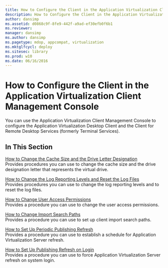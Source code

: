 ```yaml
---
title: How to Configure the Client in the Application Virtualization Client Management Console
description: How to Configure the Client in the Application Virtualization Client Management Console
author: dansimp
ms.assetid: d0868c9f-8fe9-442f-a9ad-ef30efb0f6b1
ms.reviewer: 
manager: dansimp
ms.author: dansimp
ms.pagetype: mdop, appcompat, virtualization
ms.mktglfcycl: deploy
ms.sitesec: library
ms.prod: w10
ms.date: 06/16/2016
---
```



# How to Configure the Client in the Application Virtualization Client Management Console


You can use the Application Virtualization Client Management Console to configure the Application Virtualization Desktop Client and the Client for Remote Desktop Services (formerly Terminal Services).

## In This Section


<a href="" id="how-to-change-the-cache-size-and-the-drive-letter-designation"></a>[How to Change the Cache Size and the Drive Letter Designation](how-to-change-the-cache-size-and-the-drive-letter-designation.md)  
Provides procedures you can use to change the cache size and the drive designation letter that represents the virtual drive.

<a href="" id="how-to-change-the-log-reporting-levels-and-reset-the-log-files"></a>[How to Change the Log Reporting Levels and Reset the Log Files](how-to-change-the-log-reporting-levels-and-reset-the-log-files.md)  
Provides procedures you can use to change the log reporting levels and to reset the log files.

<a href="" id="how-to-change-user-access-permissions"></a>[How to Change User Access Permissions](how-to-change-user-access-permissions.md)  
Provides a procedure you can use to change the user access permissions.

<a href="" id="how-to-change-import-search-paths"></a>[How to Change Import Search Paths](how-to-change-import-search-paths.md)  
Provides a procedure you can use to set up client import search paths.

<a href="" id="how-to-set-up-periodic-publishing-refresh"></a>[How to Set Up Periodic Publishing Refresh](how-to-set-up-periodic-publishing-refresh.md)  
Provides a procedure you can use to establish a schedule for Application Virtualization Server refresh.

<a href="" id="how-to-set-up-publishing-refresh-on-login"></a>[How to Set Up Publishing Refresh on Login](how-to-set-up-publishing-refresh-on-login.md)  
Provides a procedure you can use to force Application Virtualization Server refresh on system login.

 

 






